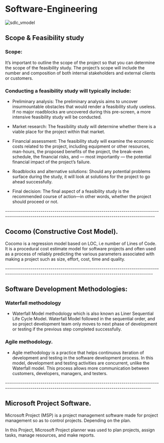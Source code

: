 # Software-Engineering

![sdlc_vmodel](https://user-images.githubusercontent.com/58945964/120395732-1e8bf280-c2fb-11eb-8f72-ad3a4a88ca4a.png)


## Scope & Feasibility study

  ### Scope: 

   It’s important to outline the scope of the project so that you can determine the scope of the feasibility study. The project’s scope will include the number and composition of both internal stakeholders and external clients or customers.

  ### Conducting a feasibility study will typically include:

  - Preliminary analysis: The preliminary analysis aims to uncover insurmountable obstacles that would render a feasibility study useless. If no major roadblocks are uncovered during this pre-screen, a more intensive feasibility study will be conducted.

  - Market research: The feasibility study will determine whether there is a viable place for the project within that market.

  - Financial assessment: The feasibility study will examine the economic costs related to the project, including equipment or other resources, man-hours, the proposed benefits of the project, the break-even schedule, the financial risks, and — most importantly — the potential financial impact of the project’s failure.

  - Roadblocks and alternative solutions: Should any potential problems surface during the study, it will look at solutions for the project to go ahead successfully.

  - Final decision: The final aspect of a feasibility study is the recommended course of action—in other words, whether the project should proceed or not.


----------------------------------------------------------------​--------------------------------​--------------------------------​--------------------------


## Cocomo (Constructive Cost Model).

  Cocomo is a regression model based on LOC, i.e number of Lines of Code. It is a procedural cost estimate model for software projects and often used as a process of reliably predicting the various parameters associated with making a project such as size, effort, cost, time and quality.

--------------------------------​--------------------------------​--------------------------------​--------------------------------​-------------------------

## Software Development Methodologies:

  ### Waterfall methodology

  - Waterfall Model methodology which is also known as Liner Sequential Life Cycle Model. Waterfall Model followed in the sequential order, and so project development team only moves to next phase of development or testing if the previous step completed successfully.

  ### Agile methodology.

  - Agile methodology is a practice that helps continuous iteration of development and testing in the software development process. In this model, development and testing activities are concurrent, unlike the Waterfall model. This process allows more communication between customers, developers, managers, and testers.

​--------------------------------​--------------------------------​--------------------------------​--------------------------------​------------------------

## Microsoft Project Software.

   Microsoft Project (MSP) is a project management software made for project management so as to control projects. Depending on the plan.

   In this Project, Microsoft Project planner was used to plan projects, assign tasks, manage resources, and make reports.

